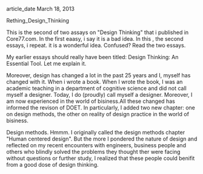 article_date March 18, 2013

Rething_Design_Thinking

This is the second of two assays on "Design Thinking" that i published in Core77.com. In the first eaasy, i say it is a bad idea. In this , the second essays, i repeat. it is a wonderful idea. Confused? Read the two essays.

My earlier essays should really have been titled: Design Thinking: An Essential Tool. Let me explain it.

Moreover, design has changed a lot in the past 25 years and I, myself has changed with it. When i wrote a book. When I wrote the book, I was an academic teaching in a department of cognitive science and did not call myself a designer. Today, I do (proudly) call myself a designer. Moreover, I am now experienced in the world of bisiness.All these changed has informed the revison of DOET. In particularly, I added two new chapter: one on design methods, the other on reality of design practice in the world of bisiness.

Design methods. Hmmm. I originally called the design methods chapter "Human centered design". But the more I pondered the nature of design and reflected on my recent encounters with engineers, business people and others who blindly solved the problems they thought ther were facing without questions or further study, I realized that these people could benifit from a good dose of design thinking.

   

